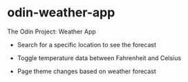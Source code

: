 # odin-weather-app

The Odin Project: Weather App

- Search for a specific location to see the forecast

- Toggle temperature data between Fahrenheit and Celsius

- Page theme changes based on weather forecast
